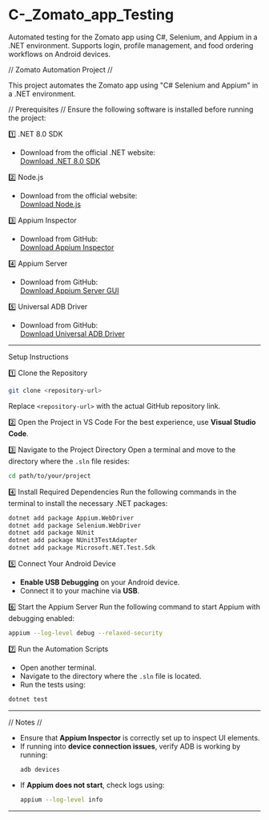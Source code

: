 # C-_Zomato_app_Testing
Automated testing for the Zomato app using C#, Selenium, and Appium in a .NET environment. Supports login, profile management, and food ordering workflows on Android devices.


// Zomato Automation Project //

This project automates the Zomato app using "C# Selenium and Appium" in a .NET environment.

// Prerequisites //
Ensure the following software is installed before running the project:  

1️⃣ .NET 8.0 SDK
- Download from the official .NET website:  
  [Download .NET 8.0 SDK](https://download.visualstudio.microsoft.com/download/pr/6f043b39-b3d2-4f0a-92bd-99408739c98d/fa16213ea5d6464fa9138142ea1a3446/dotnet-sdk-8.0.407-win-x64.exe)  

2️⃣ Node.js
- Download from the official website:  
  [Download Node.js](https://nodejs.org/dist/v22.14.0/node-v22.14.0-x64.msi)  

3️⃣ Appium Inspector
- Download from GitHub:  
  [Download Appium Inspector](https://github.com/appium/appium-inspector/releases)  

4️⃣ Appium Server
- Download from GitHub:  
  [Download Appium Server GUI](https://github.com/appium/appium-desktop/releases)  

5️⃣ Universal ADB Driver
- Download from GitHub:  
  [Download Universal ADB Driver](https://github.com/koush/UniversalAdbDriver)  

---

Setup Instructions

1️⃣ Clone the Repository
```bash
git clone <repository-url>
```
Replace `<repository-url>` with the actual GitHub repository link.  

2️⃣ Open the Project in VS Code
For the best experience, use **Visual Studio Code**.  

3️⃣ Navigate to the Project Directory
Open a terminal and move to the directory where the `.sln` file resides:  
```bash
cd path/to/your/project
```

4️⃣ Install Required Dependencies
Run the following commands in the terminal to install the necessary .NET packages:  
```bash
dotnet add package Appium.WebDriver
dotnet add package Selenium.WebDriver
dotnet add package NUnit
dotnet add package NUnit3TestAdapter
dotnet add package Microsoft.NET.Test.Sdk
```

5️⃣ Connect Your Android Device
- **Enable USB Debugging** on your Android device.  
- Connect it to your machine via **USB**.  

6️⃣ Start the Appium Server
Run the following command to start Appium with debugging enabled:  
```bash
appium --log-level debug --relaxed-security
```

7️⃣ Run the Automation Scripts
- Open another terminal.  
- Navigate to the directory where the `.sln` file is located.  
- Run the tests using:  
```bash
dotnet test
```

---

// Notes //
- Ensure that **Appium Inspector** is correctly set up to inspect UI elements.  
- If running into **device connection issues**, verify ADB is working by running:  
  ```bash
  adb devices
  ```  
- If **Appium does not start**, check logs using:  
  ```bash
  appium --log-level info
  ```  
 

---
